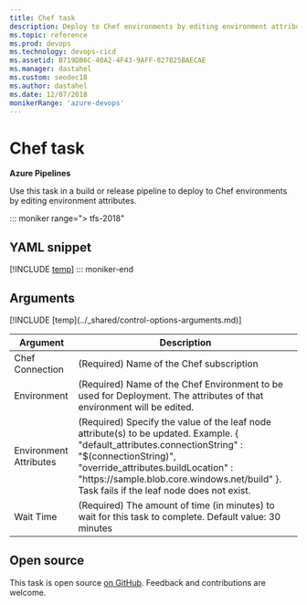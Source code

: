 ```yaml
---
title: Chef task
description: Deploy to Chef environments by editing environment attributes
ms.topic: reference
ms.prod: devops
ms.technology: devops-cicd
ms.assetid: B719DB6C-40A2-4F43-9AFF-827825BAECAE
ms.manager: dastahel
ms.custom: seodec18
ms.author: dastahel
ms.date: 12/07/2018
monikerRange: 'azure-devops'
---
```


# Chef task

**Azure Pipelines**

Use this task in a build or release pipeline to deploy to Chef environments by editing environment attributes.

::: moniker range="> tfs-2018"
## YAML snippet
[!INCLUDE [temp](../_shared/yaml/ChefV1.md)]
::: moniker-end

## Arguments

<table><thead><tr><th>Argument</th><th>Description</th></tr></thead>
<tr><td>Chef Connection</td><td>(Required) Name of the Chef subscription</td></tr>
<tr><td>Environment</td><td>(Required) Name of the Chef Environment to be used for Deployment. The attributes of that environment will be edited.</td></tr>
<tr><td>Environment Attributes</td><td>(Required) Specify the value of the leaf node attribute(s) to be updated. Example. { "default_attributes.connectionString" : "$(connectionString)", "override_attributes.buildLocation" : "https://sample.blob.core.windows.net/build" }. Task fails if the leaf node does not exist.</td></tr>
<tr><td>Wait Time</td><td>(Required) The amount of time (in minutes) to wait for this task to complete. Default value: 30 minutes</td></tr>
[!INCLUDE [temp](../_shared/control-options-arguments.md)]
</table>

## Open source

This task is open source [on GitHub](https://github.com/Microsoft/azure-pipelines-tasks). Feedback and contributions are welcome.
